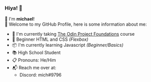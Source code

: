 ### Hiya! :wave:

<!--
**probablymichael/probablymichael** is a ✨ _special_ ✨ repository because its `README.md` (this file) appears on your GitHub profile.

Here are some ideas to get you started:

- 🔭 I’m currently working on ...
- 🌱 I’m currently learning ...
- 👯 I’m looking to collaborate on ...
- 🤔 I’m looking for help with ...
- 💬 Ask me about ...
- 📫 How to reach me: ...
- 😄 Pronouns: ...
- ⚡ Fun fact: ...
-->
:pushpin: I'm **michael**! <br>
:satellite: Welcome to my GitHub Profile, here is some information about me:

- :dart: I'm currently taking <a href="https://www.theodinproject.com/paths/foundations/courses/foundations">The Odin Project Foundations</a> course
- :mag_right: Beginner HTML and CSS *(Flexbox)*
- :package: I'm currently learning Javascript *(Beginner/Basics)*
- :books: High School Student
- :clipboard: Pronouns: He/Him
- :mailbox_with_mail: Reach me over at:
  - Discord: mich#9796
